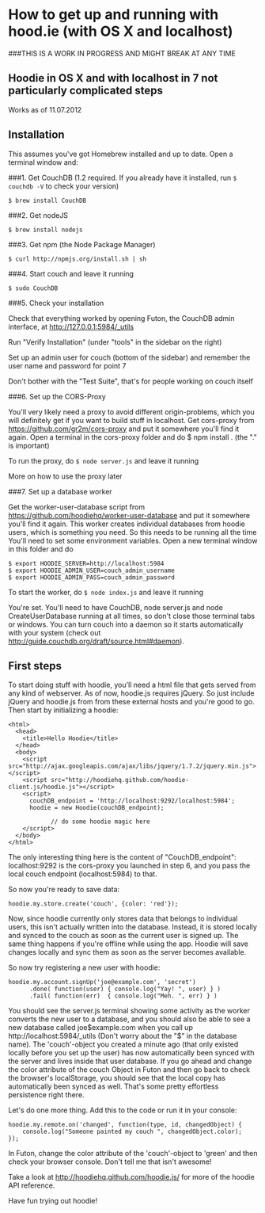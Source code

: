 # How to get up and running with hood.ie (with OS X and localhost)

###THIS IS A WORK IN PROGRESS AND MIGHT BREAK AT ANY TIME

Hoodie in OS X and with localhost in 7 not particularly complicated steps
-------------------------------------------------------------------------

Works as of 11.07.2012

Installation
------------

This assumes you've got Homebrew installed and up to date. Open a terminal window and:

###1. Get CouchDB
(1.2 required. If you already have it installed, run `$ couchdb -V` to check your version)

	$ brew install CouchDB

###2. Get nodeJS

	$ brew install nodejs

###3. Get npm (the Node Package Manager)

	$ curl http://npmjs.org/install.sh | sh

###4. Start couch and leave it running

	$ sudo CouchDB

###5. Check your installation

Check that everything worked by opening Futon, the CouchDB admin interface, at http://127.0.0.1:5984/_utils

Run "Verify Installation" (under "tools" in the sidebar on the right)

Set up an admin user for couch (bottom of the sidebar) and remember the user name and password for point 7

Don't bother with the "Test Suite", that's for people working on couch itself

###6. Set up the CORS-Proxy

You'll very likely need a proxy to avoid different origin-problems, which you will definitely get if you want to build stuff in localhost. Get cors-proxy from https://github.com/gr2m/cors-proxy and put it somewhere you'll find it again. Open a terminal in the cors-proxy folder and do $ npm install . (the "." is important)

To run the proxy, do `$ node server.js` and leave it running

More on how to use the proxy later

###7. Set up a database worker

Get the worker-user-database script from https://github.com/hoodiehq/worker-user-database and put it somewhere you'll find it again. This worker creates individual databases from hoodie users, which is something you need. So this needs to be running all the time
You'll need to set some environment variables. Open a new terminal window in this folder and do

	$ export HOODIE_SERVER=http://localhost:5984
	$ export HOODIE_ADMIN_USER=couch_admin_username
	$ export HOODIE_ADMIN_PASS=couch_admin_password

To start the worker, do `$ node index.js` and leave it running

You're set. You'll need to have CouchDB, node server.js and node CreateUserDatabase running at all times, so don't close those terminal tabs or windows. You can turn couch into a daemon so it starts automatically with your system (check out http://guide.couchdb.org/draft/source.html#daemon).

First steps
-----------

To start doing stuff with hoodie, you'll need a html file that gets served from any kind of webserver.
As of now, hoodie.js requires jQuery. So just include jQuery and hoodie.js from from these external hosts and you're good to go.
Then start by initializing a hoodie:

	<html>
	  <head>
	    <title>Hello Hoodie</title>
	  </head>
	  <body>
	    <script src="http://ajax.googleapis.com/ajax/libs/jquery/1.7.2/jquery.min.js"></script>
	    <script src="http://hoodiehq.github.com/hoodie-client.js/hoodie.js"></script>
	    <script>
	      couchDB_endpoint = 'http://localhost:9292/localhost:5984';
	      hoodie = new Hoodie(couchDB_endpoint);

				// do some hoodie magic here
	    </script>
	  </body>
	</html>

The only interesting thing here is the content of "CouchDB_endpoint": localhost:9292 is the cors-proxy you launched in step 6, and you pass the local couch endpoint (localhost:5984) to that.

So now you're ready to save data:

	hoodie.my.store.create('couch', {color: 'red'});

Now, since hoodie currently only stores data that belongs to individual users, this isn't actually written into the database. Instead, it is stored locally and synced to the couch as soon as the current user is signed up. The same thing happens if you're offline while using the app. Hoodie will save changes locally and sync them as soon as the server becomes available.

So now try registering a new user with hoodie:

	hoodie.my.account.signUp('joe@example.com', 'secret')
	      .done( function(user) { console.log("Yay! ", user) } )
	      .fail( function(err)  { console.log("Meh. ", err) } )

You should see the server.js terminal showing some activity as the worker converts the new user to a database, and you should also be able to see a new database called joe$example.com when you call up http://localhost:5984/_utils (Don't worry about the "$" in the database name). The 'couch'-object you created a minute ago (that only existed locally before you set up the user) has now automatically been synced with the server and lives inside that user database. If you go ahead and change the color attribute of the couch Object in Futon and then go back to check the browser's localStorage, you should see that the local copy has automatically been synced as well. That's some pretty effortless persistence right there.

Let's do one more thing. Add this to the code or run it in your console:

	hoodie.my.remote.on('changed', function(type, id, changedObject) {
		console.log("Someone painted my couch ", changedObject.color);
	});

In Futon, change the color attribute of the 'couch'-object to 'green' and then check your browser console. Don't tell me that isn't awesome!

Take a look at http://hoodiehq.github.com/hoodie.js/ for more of the hoodie API reference.

Have fun trying out hoodie!
